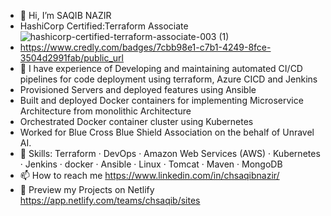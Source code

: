 - 👋 Hi, I’m SAQIB NAZIR
- HashiCorp Certified:Terraform Associate
 ![hashicorp-certified-terraform-associate-003 (1)](https://github.com/user-attachments/assets/e9dbae21-cb74-41b9-bc29-ad4acdec4a80)
- https://www.credly.com/badges/7cbb98e1-c7b1-4249-8fce-3504d2991fab/public_url
- 👀 I have experience of Developing and maintaining automated CI/CD pipelines for code deployment using terraform, Azure CICD and Jenkins
- Provisioned Servers and deployed features using Ansible
- Built and deployed Docker containers for implementing Microservice Architecture from monolithic Architecture 
- Orchestrated Docker container cluster using Kubernetes
- Worked for Blue Cross Blue Shield Association on the behalf of Unravel AI.  
- 🌱 Skills: Terraform · DevOps · Amazon Web Services (AWS) · Kubernetes · Jenkins · docker · Ansible · Linux · Tomcat · Maven · MongoDB
- 📫 How to reach me https://www.linkedin.com/in/chsaqibnazir/ 
-  💞️ Preview my Projects on Netlify https://app.netlify.com/teams/chsaqib/sites

<!---
chsaqib/chsaqib is a ✨ special ✨ repository because its `README.md` (this file) appears on your GitHub profile.
You can click the Preview link to take a look at your changes.
--->
